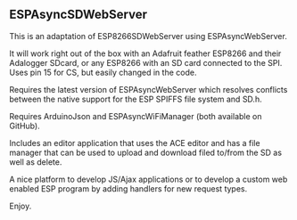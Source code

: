 ## ESPAsyncSDWebServer

This is an adaptation of ESP8266SDWebServer using ESPAsyncWebServer.

It will work right out of the box with an Adafruit feather ESP8266 
and their Adalogger SDcard, or any ESP8266 with an SD card connected to the SPI.
Uses pin 15 for CS, but easily changed in the code.

Requires the latest version of ESPAsyncWebServer which resolves
conflicts between the native support for the ESP SPIFFS file system
and SD.h.

Requires ArduinoJson and ESPAsyncWiFiManager (both available on GitHub).

Includes an editor application that uses the ACE editor and has a file manager
that can be used to upload and download filed to/from the SD as well as delete.

A nice platform to develop JS/Ajax applications or to develop a custom web enabled
ESP program by adding handlers for new request types.

Enjoy.
